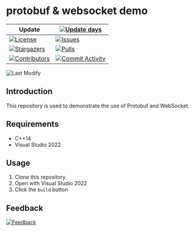 # protobuf & websocket demo

| Update | [![Update days][update-days:badge]][update-days] |
| ------ | ------------------------------------------------ |
|[![License][license:badge]](/LICENSE)|[![Issues][issues:badge]][issues]|
|[![Stargazers][stargazers:badge]][stargazers]|[![Pulls][pulls:badge]][pulls]|
|[![Contributors][contributors:badge]][contributors]|[![Commit Activity][commit-activity:badge]][commit-activity]|

![Last Modify][last-modify:badge]

## Introduction

This repository is used to demonstrate the use of Protobuf and WebSocket.

## Requirements

* C++14
* Visual Studio 2022

## Usage

1. Clone this repository
2. Open with Visual Studio 2022
3. Click the `build` button

## Feedback

[![Feedback][email:badge]][email]

[email:badge]: https://img.shields.io/badge/mail-ohtoai.choo@gmail.com-blue.svg?style=for-the-badge
[email]: mailto:ohtoai.choo@gmail.com?subject=Feedback&body=This%20is%20a%20test%20feedback.

[last-modify:badge]: https://img.shields.io/badge/last_modify-2022--08--28_06:56:20-orange.svg?style=for-the-badge

[update-days:badge]: https://github.com/FirstGameDevOrg/ws-pb-demo/actions/workflows/update-days.yaml/badge.svg
[update-days]: https://github.com/FirstGameDevOrg/ws-pb-demo/actions/workflows/update-days.yaml

[license:badge]: https://img.shields.io/github/license/FirstGameDevOrg/ws-pb-demo?logo=github&style=for-the-badge

[issues:badge]: https://img.shields.io/github/issues/FirstGameDevOrg/ws-pb-demo?logo=github&style=for-the-badge
[issues]: https://github.com/FirstGameDevOrg/ws-pb-demo/issues

[stargazers:badge]: https://img.shields.io/github/stars/FirstGameDevOrg/ws-pb-demo?logo=github&style=for-the-badge
[stargazers]: https://github.com/FirstGameDevOrg/ws-pb-demo/stargazers

[pulls:badge]: https://img.shields.io/github/issues-pr/FirstGameDevOrg/ws-pb-demo?logo=github&color=0088ff&style=for-the-badge
[pulls]: https://github.com/FirstGameDevOrg/ws-pb-demo/pulls

[commit-activity:badge]: https://img.shields.io/github/commit-activity/m/FirstGameDevOrg/ws-pb-demo?logo=github&style=for-the-badge
[commit-activity]: https://github.com/FirstGameDevOrg/ws-pb-demo/pulse

[contributors:badge]: https://img.shields.io/github/contributors/FirstGameDevOrg/ws-pb-demo?logo=github&style=for-the-badge
[contributors]: https://github.com/FirstGameDevOrg/ws-pb-demo/contributors
